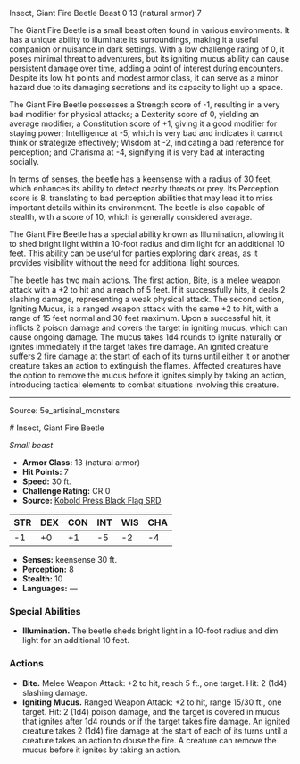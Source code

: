 <MonsterName/>Insect, Giant Fire Beetle</MonsterName>
<CreatureType/>Beast</CreatureType>
<CR/>0</CR>
<AC/>13 (natural armor)</AC>
<HP/>7</HP>
<summary>The Giant Fire Beetle is a small beast often found in various environments. It has a unique ability to illuminate its surroundings, making it a useful companion or nuisance in dark settings. With a low challenge rating of 0, it poses minimal threat to adventurers, but its igniting mucus ability can cause persistent damage over time, adding a point of interest during encounters. Despite its low hit points and modest armor class, it can serve as a minor hazard due to its damaging secretions and its capacity to light up a space.</summary>

<detail>

The Giant Fire Beetle possesses a Strength score of -1, resulting in a very bad modifier for physical attacks; a Dexterity score of 0, yielding an average modifier; a Constitution score of +1, giving it a good modifier for staying power; Intelligence at -5, which is very bad and indicates it cannot think or strategize effectively; Wisdom at -2, indicating a bad reference for perception; and Charisma at -4, signifying it is very bad at interacting socially. 

In terms of senses, the beetle has a keensense with a radius of 30 feet, which enhances its ability to detect nearby threats or prey. Its Perception score is 8, translating to bad perception abilities that may lead it to miss important details within its environment. The beetle is also capable of stealth, with a score of 10, which is generally considered average.

The Giant Fire Beetle has a special ability known as Illumination, allowing it to shed bright light within a 10-foot radius and dim light for an additional 10 feet. This ability can be useful for parties exploring dark areas, as it provides visibility without the need for additional light sources.

The beetle has two main actions. The first action, Bite, is a melee weapon attack with a +2 to hit and a reach of 5 feet. If it successfully hits, it deals 2 slashing damage, representing a weak physical attack. The second action, Igniting Mucus, is a ranged weapon attack with the same +2 to hit, with a range of 15 feet normal and 30 feet maximum. Upon a successful hit, it inflicts 2 poison damage and covers the target in igniting mucus, which can cause ongoing damage. The mucus takes 1d4 rounds to ignite naturally or ignites immediately if the target takes fire damage. An ignited creature suffers 2 fire damage at the start of each of its turns until either it or another creature takes an action to extinguish the flames. Affected creatures have the option to remove the mucus before it ignites simply by taking an action, introducing tactical elements to combat situations involving this creature.</detail>



---

Source: 5e_artisinal_monsters

<statblock>
# Insect, Giant Fire Beetle

*Small beast*

- **Armor Class:** 13 (natural armor)
- **Hit Points:** 7
- **Speed:** 30 ft.
- **Challenge Rating:** CR 0
- **Source:** [Kobold Press Black Flag SRD](https://koboldpress.com/black-flag-roleplaying/)

| STR | DEX | CON | INT | WIS | CHA |
| --- | --- | --- | --- | --- | --- |
| -1 | +0 | +1 | -5 | -2 | -4 |

- **Senses:** keensense 30 ft.
- **Perception:** 8
- **Stealth:** 10
- **Languages:** —

### Special Abilities

- **Illumination.** The beetle sheds bright light in a 10-foot radius and dim light for an additional 10 feet.

### Actions

- **Bite.** Melee Weapon Attack: +2 to hit, reach 5 ft., one target. Hit: 2 (1d4) slashing damage.
- **Igniting Mucus.** Ranged Weapon Attack: +2 to hit, range 15/30 ft., one target. Hit: 2 (1d4) poison damage, and the target is covered in mucus that ignites after 1d4 rounds or if the target takes fire damage. An ignited creature takes 2 (1d4) fire damage at the start of each of its turns until a creature takes an action to douse the fire. A creature can remove the mucus before it ignites by taking an action.

</statblock>


